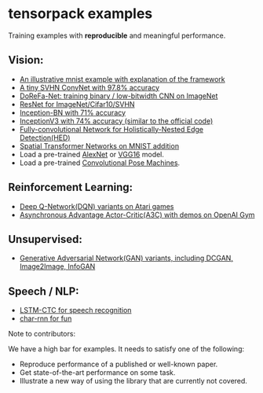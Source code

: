
# tensorpack examples

Training examples with __reproducible__ and meaningful performance.

## Vision:
+ [An illustrative mnist example with explanation of the framework](mnist-convnet.py)
+ [A tiny SVHN ConvNet with 97.8% accuracy](svhn-digit-convnet.py)
+ [DoReFa-Net: training binary / low-bitwidth CNN on ImageNet](DoReFa-Net)
+ [ResNet for ImageNet/Cifar10/SVHN](ResNet)
+ [Inception-BN with 71% accuracy](Inception/inception-bn.py)
+ [InceptionV3 with 74% accuracy (similar to the official code)](Inception/inceptionv3.py)
+ [Fully-convolutional Network for Holistically-Nested Edge Detection(HED)](HED)
+ [Spatial Transformer Networks on MNIST addition](SpatialTransformer)
+ Load a pre-trained [AlexNet](load-alexnet.py) or [VGG16](load-vgg16.py) model.
+ Load a pre-trained [Convolutional Pose Machines](ConvolutionalPoseMachines/).

## Reinforcement Learning:
+ [Deep Q-Network(DQN) variants on Atari games](Atari2600)
+ [Asynchronous Advantage Actor-Critic(A3C) with demos on OpenAI Gym](OpenAIGym)

## Unsupervised:
+ [Generative Adversarial Network(GAN) variants, including DCGAN, Image2Image, InfoGAN](GAN)

## Speech / NLP:
+ [LSTM-CTC for speech recognition](TIMIT)
+ [char-rnn for fun](char-rnn)


Note to contributors:

We have a high bar for examples. It needs to satisfy one of the following:
+ Reproduce performance of a published or well-known paper.
+ Get state-of-the-art performance on some task.
+ Illustrate a new way of using the library that are currently not covered.
